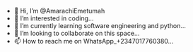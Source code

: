 - 👋 Hi, I’m @AmarachiEmetumah
- 👀 I’m interested in coding...
- 🌱 I’m currently learning software engineering and python...
- 💞️ I’m looking to collaborate on this space...
- 📫 How to reach me on WhatsApp_+2347017760380...

<!---
AmarachiEmetumah/AmarachiEmetumah is a ✨ special ✨ repository because its `README.md` (this file) appears on your GitHub profile.
You can click the Preview link to take a look at your changes.
--->
